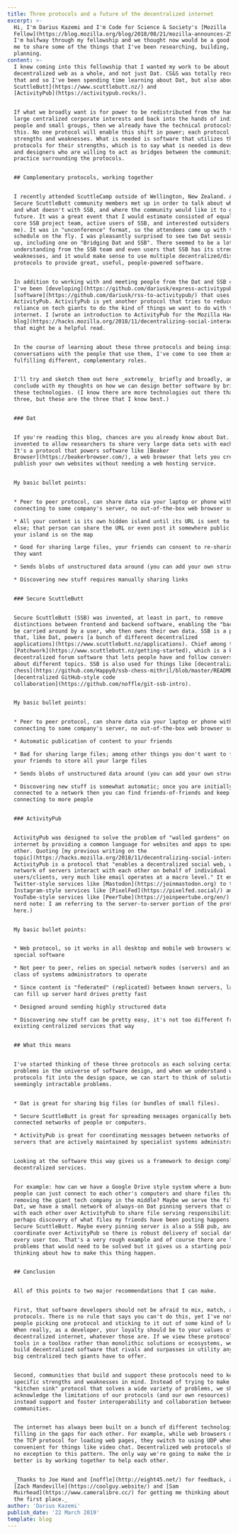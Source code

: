 ```yaml
---
title: Three protocols and a future of the decentralized internet
excerpt: >-
  Hi, I'm Darius Kazemi and I'm Code for Science & Society's [Mozilla
  Fellow](https://blog.mozilla.org/blog/2018/08/21/mozilla-announces-25-new-fellows-in-openness-science-and-tech-policy/).
  I'm halfway through my fellowship and we thought now would be a good time for
  me to share some of the things that I've been researching, building, and
  planning.
content: >-
  I knew coming into this fellowship that I wanted my work to be about the
  decentralized web as a whole, and not just Dat. CS&S was totally receptive to
  that and so I've been spending time learning about Dat, but also about [Secure
  ScuttleButt](https://www.scuttlebutt.nz/) and
  [ActivityPub](https://activitypub.rocks/).


  If what we broadly want is for power to be redistributed from the hands of
  large centralized corporate interests and back into the hands of individual
  people and small groups, then we already have the technical protocols to do
  this. No one protocol will enable this shift in power; each protocol has its
  strengths and weaknesses. What is needed is software that utilizes these
  protocols for their strengths, which is to say what is needed is developers
  and designers who are willing to act as bridges between the communities of
  practice surrounding the protocols.


  ## Complementary protocols, working together


  I recently attended ScuttleCamp outside of Wellington, New Zealand. A bunch of
  Secure ScuttleButt community members met up in order to talk about what works
  and what doesn't with SSB, and where the community would like it to go in the
  future. It was a great event that I would estimate consisted of equal parts
  core SSB project team, active users of SSB, and interested outsiders (like
  me). It was in "unconference" format, so the attendees came up with the
  schedule on the fly. I was pleasantly surprised to see two Dat sessions pop
  up, including one on "Bridging Dat and SSB". There seemed to be a lot of
  understanding from the SSB team and even users that SSB has its strengths and
  weaknesses, and it would make sense to use multiple decentralized/distributed
  protocols to provide great, useful, people-powered software.


  In addition to working with and meeting people from the Dat and SSB community,
  I've been [developing](https://github.com/dariusk/express-activitypub)
  [software](https://github.com/dariusk/rss-to-activitypub/) that uses
  ActivityPub. ActivityPub is yet another protocol that tries to reduce our
  reliance on tech giants to do the kind of things we want to do with the
  internet. I [wrote an introduction to ActivityPub for the Mozilla Hacks
  blog](https://hacks.mozilla.org/2018/11/decentralizing-social-interactions-with-activitypub/)
  that might be a helpful read.


  In the course of learning about these three protocols and being inspired by
  conversations with the people that use them, I've come to see them as
  fulfilling different, complementary roles.


  I'll try and sketch them out here _extremely_ briefly and broadly, and
  conclude with my thoughts on how we can design better software by bridging
  these technologies. (I know there are more technologies out there than these
  three, but these are the three that I know best.)


  ### Dat


  If you're reading this blog, chances are you already know about Dat. Dat was
  invented to allow researchers to share very large data sets with each other.
  It's a protocol that powers software like [Beaker
  Browser](https://beakerbrowser.com/), a web browser that lets you create and
  publish your own websites without needing a web hosting service.


  My basic bullet points:


  * Peer to peer protocol, can share data via your laptop or phone without
  connecting to some company's server, no out-of-the-box web browser support

  * All your content is its own hidden island until its URL is sent to someone
  else; that person can share the URL or even post it somewhere public and now
  your island is on the map

  * Good for sharing large files, your friends can consent to re-sharing them if
  they want

  * Sends blobs of unstructured data around (you can add your own structure)

  * Discovering new stuff requires manually sharing links


  ### Secure ScuttleButt


  Secure ScuttleButt (SSB) was invented, at least in part, to remove
  distinctions between frontend and backend software, enabling the "backend" to
  be carried around by a user, who then owns their own data. SSB is a protocol
  that, like Dat, powers [a bunch of different decentralized
  applications](https://www.scuttlebutt.nz/applications). Chief among them is
  [Patchwork](https://www.scuttlebutt.nz/getting-started), which is a kind of
  decentralized forum software that lets people have and follow conversations
  about different topics. SSB is also used for things like [decentralized
  chess](https://github.com/Happy0/ssb-chess-mithril/blob/master/README.md) and
  [decentralized GitHub-style code
  collaboration](https://github.com/noffle/git-ssb-intro).


  My basic bullet points:


  * Peer to peer protocol, can share data via your laptop or phone without
  connecting to some company's server, no out-of-the-box web browser support

  * Automatic publication of content to your friends

  * Bad for sharing large files; among other things you don't want to force all
  your friends to store all your large files

  * Sends blobs of unstructured data around (you can add your own structure)

  * Discovering new stuff is somewhat automatic; once you are initially
  connected to a network then you can find friends-of-friends and keep
  connecting to more people


  ### ActivityPub


  ActivityPub was designed to solve the problem of "walled gardens" on the
  internet by providing a common language for websites and apps to speak to each
  other. Quoting [my previous writing on the
  topic](https://hacks.mozilla.org/2018/11/decentralizing-social-interactions-with-activitypub/),
  ActivityPub is a protocol that "enables a decentralized social web, where a
  network of servers interact with each other on behalf of individual
  users/clients, very much like email operates at a macro level." It enables
  Twitter-style services like [Mastodon](https://joinmastodon.org) to talk to
  Instagram-style services like [PixelFed](https://pixelfed.social/) and
  YouTube-style services like [PeerTube](https://joinpeertube.org/en/). (Brief
  nerd note: I am referring to the server-to-server portion of the protocol
  here.)


  My basic bullet points:


  * Web protocol, so it works in all desktop and mobile web browsers without
  special software

  * Not peer to peer, relies on special network nodes (servers) and an expert
  class of systems administrators to operate

  * Since content is "federated" (replicated) between known servers, large files
  can fill up server hard drives pretty fast

  * Designed around sending highly structured data

  * Discovering new stuff can be pretty easy, it's not too different from
  existing centralized services that way


  ## What this means


  I've started thinking of these three protocols as each solving certain
  problems in the universe of software design, and when we understand where the
  protocols fit into the design space, we can start to think of solutions to
  seemingly intractable problems.


  * Dat is great for sharing big files (or bundles of small files).

  * Secure ScuttleButt is great for spreading messages organically between
  connected networks of people or computers.

  * ActivityPub is great for coordinating messages between networks of always-on
  servers that are actively maintained by specialist systems administrators. 


  Looking at the software this way gives us a framework to design complex
  decentralized services.


  For example: how can we have a Google Drive style system where a bunch of
  people can just connect to each other's computers and share files that way,
  removing the giant tech company in the middle? Maybe we serve the files over
  Dat, we have a small network of always-on Dat pinning servers that coordinate
  with each other over ActivityPub to share file serving responsibilities, and
  perhaps discovery of what files my friends have been posting happens over
  Secure ScuttleButt. Maybe every pinning server is also a SSB pub, and _these_
  coordinate over ActivityPub so there is robust delivery of social data to
  every user too. That's a very rough example and of course there are lots of
  problems that would need to be solved but it gives us a starting point for
  thinking about how to make this thing happen.


  ## Conclusion


  All of this points to two major recommendations that I can make.


  First, that software developers should not be afraid to mix, match, and layer
  protocols. There is no rule that says you can't do this, yet I've noticed
  people picking one protocol and sticking to it out of some kind of loyalty.
  When really, as a developer, your loyalty should be to your values of an open,
  decentralized internet, whatever those are. If we view these protocols as
  tools in a toolbox rather than monolithic solutions or ecosystems, we can
  build decentralized software that rivals and surpasses in utility anything the
  big centralized tech giants have to offer.


  Second, communities that build and support these protocols need to keep their
  specific strengths and weaknesses in mind. Instead of trying to make a
  "kitchen sink" protocol that solves a wide variety of problems, we should
  acknowledge the limitations of our protocols (and our own resources) and
  instead support and foster interoperability and collaboration between our
  communities.


  The internet has always been built on a bunch of different technologies
  filling in the gaps for each other. For example, while web browsers mainly use
  the TCP protocol for loading web pages, they switch to using UDP when it's
  convenient for things like video chat. Decentralized web protocols should be
  no exception to this pattern. The only way we're going to make the internet
  better is by working together to help each other.


  _Thanks to Joe Hand and [noffle](http://eight45.net/) for feedback, and to
  [Zach Mandeville](https://coolguy.website/) and [Sam
  Muirhead](https://www.cameralibre.cc/) for getting me thinking about this in
  the first place._
author: 'Darius Kazemi'
publish_date: '22 March 2019'
template: blog
---
```


